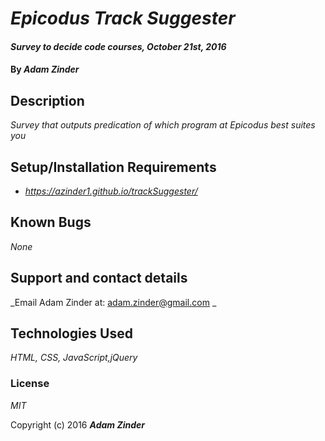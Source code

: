 # _Epicodus Track Suggester_

#### _Survey to decide code courses, October 21st, 2016_

#### By _**Adam Zinder**_

## Description

_Survey that outputs predication of which program at Epicodus best suites you_

## Setup/Installation Requirements

* _https://azinder1.github.io/trackSuggester/_

## Known Bugs

_None_

## Support and contact details

_Email Adam Zinder at: adam.zinder@gmail.com _

## Technologies Used

_HTML, CSS, JavaScript,jQuery_

### License

*MIT*

Copyright (c) 2016 **_Adam Zinder_**
